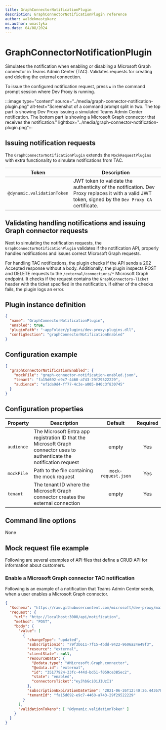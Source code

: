 ```yaml
---
title: GraphConnectorNotificationPlugin
description: GraphConnectorNotificationPlugin reference
author: waldekmastykarz
ms.author: wmastyka
ms.date: 04/08/2024
---
```


# GraphConnectorNotificationPlugin

Simulates the notification when enabling or disabling a Microsoft Graph connector in Teams Admin Center (TAC). Validates requests for creating and deleting the external connection.

To issue the configured notification request, press `w` in the command prompt session where Dev Proxy is running.

:::image type="content" source="../media/graph-connector-notification-plugin.png" alt-text="Screenshot of a command prompt split in two. The top part is showing Dev Proxy issuing a simulated Teams Admin Center notification. The bottom part is showing a Microsoft Graph connector that receives the notification." lightbox="../media/graph-connector-notification-plugin.png":::

## Issuing notification requests

The `GraphConnectorNotificationPlugin` extends the `MockRequestPlugins` with extra functionality to simulate notifications from TAC.

| Token | Description |
| ----- | ----------- |
| `@dynamic.validationToken` | JWT token to validate the authenticity of the notification. Dev Proxy replaces it with a valid JWT token, signed by the `Dev Proxy CA` certificate. |

## Validating handling notifications and issuing Graph connector requests

Next to simulating the notification requests, the `GraphConnectorNotificationPlugin` validates if the notification API, properly handles notifications and issues correct Microsoft Graph requests.

For handling TAC notifications, the plugin checks if the API sends a 202 Accepted response without a body. Additionally, the plugin inspects POST and DELETE requests to the `/external/connections/*` Microsoft Graph endpoint. It checks if the request contains the `GraphConnectors-Ticket` header with the ticket specified in the notification. If either of the checks fails, the plugin logs an error.

## Plugin instance definition

```json
{
  "name": "GraphConnectorNotificationPlugin",
  "enabled": true,
  "pluginPath": "~appFolder/plugins/dev-proxy-plugins.dll",
  "configSection": "graphConnectorNotificationEnabled"
}
```

## Configuration example

```json
{
  "graphConnectorNotificationEnabled": {
    "mockFile": "graph-connector-notification-enabled.json",
    "tenant": "fa15d692-e9c7-4460-a743-29f29522229",
    "audience": "ef1da9d4-ff77-4c3e-a005-840c3f830745"
  }
}
```

## Configuration properties

| Property | Description |     Default      | Required |
| -------- | ------------| :--------------: | :------: |
| `audience` | The Microsoft Entra app registration ID that the Microsoft Graph connector uses to authenticate the notification request | empty | Yes |
| `mockFile` | Path to the file containing the mock request | `mock-request.json` | Yes |
| `tenant` | The tenant ID where the Microsoft Graph connector creates the external connection | empty | Yes |

## Command line options

None

## Mock request file example

Following are several examples of API files that define a CRUD API for information about customers.

### Enable a Microsoft Graph connector TAC notification

Following is an example of a notification that Teams Admin Center sends, when a user enables a Microsoft Graph connector.

```json
{
  "$schema": "https://raw.githubusercontent.com/microsoft/dev-proxy/main/schemas/v0.16.0/mockrequestplugin.schema.json",
  "request": {
    "url": "http://localhost:3000/api/notification",
    "method": "POST",
    "body": {
      "value": [
        {
          "changeType": "updated",
          "subscriptionId": "79f3b611-7f15-4bdd-9422-9606a24e49f3",
          "resource": "external",
          "clientState": null,
          "resourceData": {
            "@odata.type": "#Microsoft.Graph.connector",
            "@odata.id": "external",
            "id": "35177924-33fc-444d-bd51-f059ce385ec2",
            "state": "enabled",
            "connectorsTicket":"eyJhbGciOiJIUzI1"
          },
          "subscriptionExpirationDateTime": "2021-06-26T12:40:26.4436785-07:00",
          "tenantId": "fa15d692-e9c7-4460-a743-29f29522229"
        }
      ],
      "validationTokens": [ "@dynamic.validationToken" ]
    }
  }
}
```
